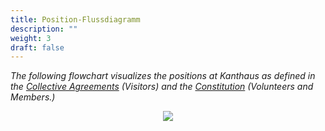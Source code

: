 ```yaml
---
title: Position-Flussdiagramm
description: ""
weight: 3
draft: false
---
```

*The following flowchart visualizes the positions at Kanthaus as defined in the [Collective Agreements](../collectiveagreements/) (Visitors) and the [Constitution](../constitution/) (Volunteers and Members.)*

<div style="display: flex; flex-wrap: wrap; justify-content: space-around;">
  <img src="/pics/currentPositionFlow.svg" />
</div>

<br></br>
